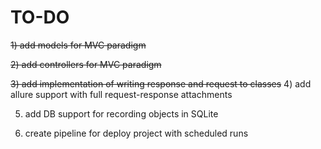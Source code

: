 # TO-DO 
~~1) add models for MVC paradigm~~ 

~~2) add controllers for MVC paradigm~~  

~~3) add implementation of writing response and request to classes~~
4) add allure support with full request-response attachments 

5) add DB support for recording objects in SQLite 

6) create pipeline for deploy project with scheduled runs